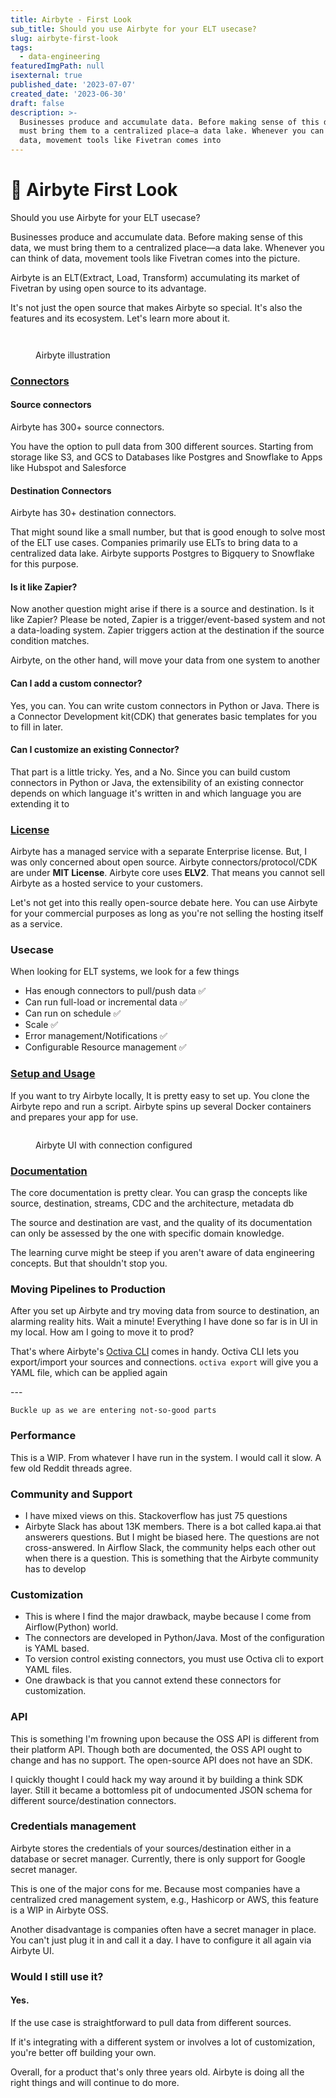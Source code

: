 ```yaml
---
title: Airbyte - First Look
sub_title: Should you use Airbyte for your ELT usecase?
slug: airbyte-first-look
tags:
  - data-engineering
featuredImgPath: null
isexternal: true
published_date: '2023-07-07'
created_date: '2023-06-30'
draft: false
description: >-
  Businesses produce and accumulate data. Before making sense of this data, we
  must bring them to a centralized place—a data lake. Whenever you can think of
  data, movement tools like Fivetran comes into
---
```


# 🔗 Airbyte First Look

Should you use Airbyte for your ELT usecase?

Businesses produce and accumulate data. Before making sense of this data, we must bring them to a centralized place—a data lake. Whenever you can think of data, movement tools like Fivetran comes into the picture.

Airbyte is an ELT(Extract, Load, Transform) accumulating its market of Fivetran by using open source to its advantage.

It's not just the open source that makes Airbyte so special. It's also the features and its ecosystem. Let's learn more about it.

<div>

<figure><img src="https://hackmd.io/_uploads/B1vvxkoB2.png" alt=""><figcaption></figcaption></figure>

 

<figure><img src="../.gitbook/assets/Screenshot 2023-05-24 at 6.24.47 AM.png" alt=""><figcaption><p>Airbyte illustration</p></figcaption></figure>

</div>

### [Connectors](https://docs.airbyte.com/integrations)

#### Source connectors

Airbyte has 300+ source connectors.

You have the option to pull data from 300 different sources. Starting from storage like S3, and GCS to Databases like Postgres and Snowflake to Apps like Hubspot and Salesforce

#### Destination Connectors

Airbyte has 30+ destination connectors.

That might sound like a small number, but that is good enough to solve most of the ELT use cases. Companies primarily use ELTs to bring data to a centralized data lake. Airbyte supports Postgres to Bigquery to Snowflake for this purpose.

#### Is it like Zapier?

Now another question might arise if there is a source and destination. Is it like Zapier? Please be noted, Zapier is a trigger/event-based system and not a data-loading system. Zapier triggers action at the destination if the source condition matches.

Airbyte, on the other hand, will move your data from one system to another

#### Can I add a custom connector?

Yes, you can. You can write custom connectors in Python or Java. There is a Connector Development kit(CDK) that generates basic templates for you to fill in later.

#### Can I customize an existing Connector?

That part is a little tricky. Yes, and a No. Since you can build custom connectors in Python or Java, the extensibility of an existing connector depends on which language it's written in and which language you are extending it to

### [License](https://docs.airbyte.com/project-overview/licenses/license-faq#airbyte-licensing-overview)

Airbyte has a managed service with a separate Enterprise license. But, I was only concerned about open source. Airbyte connectors/protocol/CDK are under **MIT License**. Airbyte core uses **ELV2**. That means you cannot sell Airbyte as a hosted service to your customers.

Let's not get into this really open-source debate here. You can use Airbyte for your commercial purposes as long as you're not selling the hosting itself as a service.

### Usecase

When looking for ELT systems, we look for a few things

* Has enough connectors to pull/push data ✅
* Can run full-load or incremental data ✅
* Can run on schedule ✅
* Scale ✅
* Error management/Notifications ✅
* Configurable Resource management ✅

### [Setup and Usage](https://docs.airbyte.com/cloud/getting-started-with-airbyte-cloud)

If you want to try Airbyte locally, It is pretty easy to set up. You clone the Airbyte repo and run a script. Airbyte spins up several Docker containers and prepares your app for use.

<figure><img src="../.gitbook/assets/upload_ecc12e163aa72e584f24f8a9148cb5bd.png" alt=""><figcaption><p>Airbyte UI with connection configured</p></figcaption></figure>

### [Documentation](https://docs.airbyte.com/cloud/core-concepts)

The core documentation is pretty clear. You can grasp the concepts like source, destination, streams, CDC and the architecture, metadata db

The source and destination are vast, and the quality of its documentation can only be assessed by the one with specific domain knowledge.

The learning curve might be steep if you aren't aware of data engineering concepts. But that shouldn't stop you.

### Moving Pipelines to Production

After you set up Airbyte and try moving data from source to destination, an alarming reality hits. Wait a minute! Everything I have done so far is in UI in my local. How am I going to move it to prod?

That's where Airbyte's [Octiva CLI](https://docs.airbyte.com/cli-documentation) comes in handy. Octiva CLI lets you export/import your sources and connections. `octiva export` will give you a YAML file, which can be applied again

\---

```
Buckle up as we are entering not-so-good parts
```

### Performance

This is a WIP. From whatever I have run in the system. I would call it slow. A few old Reddit threads agree.

### Community and Support

* I have mixed views on this. Stackoverflow has just 75 questions
* Airbyte Slack has about 13K members. There is a bot called kapa.ai that answerers questions. But I might be biased here. The questions are not cross-answered. In Airflow Slack, the community helps each other out when there is a question. This is something that the Airbyte community has to develop

### Customization

* This is where I find the major drawback, maybe because I come from Airflow(Python) world.
* The connectors are developed in Python/Java. Most of the configuration is YAML based.
* To version control existing connectors, you must use Octiva cli to export YAML files.
* One drawback is that you cannot extend these connectors for customization.

### API

This is something I'm frowning upon because the OSS API is different from their platform API. Though both are documented, the OSS API ought to change and has no support. The open-source API does not have an SDK.

I quickly thought I could hack my way around it by building a think SDK layer. Still it became a bottomless pit of undocumented JSON schema for different source/destination connectors.

### Credentials management

Airbyte stores the credentials of your sources/destination either in a database or secret manager. Currently, there is only support for Google secret manager.

This is one of the major cons for me. Because most companies have a centralized cred management system, e.g., Hashicorp or AWS, this feature is a WIP in Airbyte OSS.

Another disadvantage is companies often have a secret manager in place. You can't just plug it in and call it a day. I have to configure it all again via Airbyte UI.

### Would I still use it?

#### **Yes**.

If the use case is straightforward to pull data from different sources.

If it's integrating with a different system or involves a lot of customization, you're better off building your own.

Overall, for a product that's only three years old. Airbyte is doing all the right things and will continue to do more.
